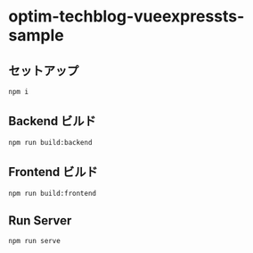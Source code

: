 # optim-techblog-vueexpressts-sample

## セットアップ
```
npm i
```

## Backend ビルド
```
npm run build:backend
```


## Frontend ビルド
```
npm run build:frontend
```

## Run Server
```
npm run serve
```
